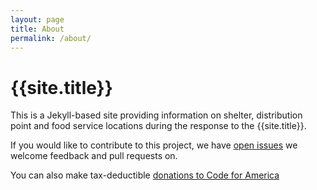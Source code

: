 ```yaml
---
layout: page
title: About
permalink: /about/
---
```

# {{site.title}}

This is a Jekyll-based site providing information on shelter, distribution point and food service locations during the response to the {{site.title}}.

If you would like to contribute to this project, we have [open issues](https://github.com/hurricane-response/response-theme/issues) we welcome feedback and pull requests on.

You can also make tax-deductible [donations to Code for America](https://www.codeforamerica.org/donate)
